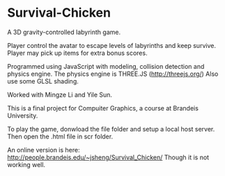 # Survival-Chicken
A 3D gravity-controlled labyrinth game.

Player control the avatar to escape levels of labyrinths and keep survive. Player may pick up items for extra bonus scores.

Programmed using JavaScript with modeling, collision detection and physics engine. 
The physics engine is THREE.JS (http://threejs.org/)
Also use some GLSL shading.

Worked with Mingze Li and Yile Sun.

This is a final project for Compuiter Graphics, a course at Brandeis University.

To play the game, donwload the file folder and setup a local host server. Then open the .html file in scr folder. 

An online version is here: http://people.brandeis.edu/~jsheng/Survival_Chicken/
Though it is not working well.
